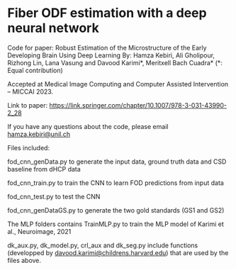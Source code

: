 # Fiber ODF estimation with a deep neural network

Code for paper: Robust Estimation of the Microstructure of the Early Developing Brain Using Deep Learning By: Hamza Kebiri, Ali Gholipour, Rizhong Lin, Lana Vasung and Davood Karimi*, Meritxell Bach Cuadra* (*: Equal contribution)



Accepted at Medical Image Computing and Computer Assisted Intervention – MICCAI 2023.

Link to paper: https://link.springer.com/chapter/10.1007/978-3-031-43990-2_28

If you have any questions about the code, please email hamza.kebiri@unil.ch

Files included:

fod_cnn_genData.py to generate the input data, ground truth data and CSD baseline from dHCP data

fod_cnn_train.py to train the CNN to learn FOD predictions from input data

fod_cnn_test.py to test the CNN

fod_cnn_genDataGS.py to generate the two gold standards (GS1 and GS2)

The MLP folders contains TrainMLP.py to train the MLP model of Karimi et al., Neuroimage, 2021

dk_aux.py, dk_model.py, crl_aux and dk_seg.py include functions (developped by davood.karimi@childrens.harvard.edu) that are used by the files above.
